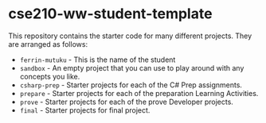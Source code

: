 # cse210-ww-student-template

This repository contains the starter code for many different projects. They are arranged as follows:


* `ferrin-mutuku` - This is the name of the student
* `sandbox` - An empty project that you can use to play around with any concepts you like.
* `csharp-prep` - Starter projects for each of the C# Prep assignments.
* `prepare` - Starter projects for each of the preparation Learning Activities.
* `prove` - Starter projects for each of the prove Developer projects.
* `final` - Starter projects for final project.
